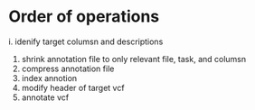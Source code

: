 # Order of operations
i. idenify target columsn and descriptions

1. shrink annotation file to only relevant file, task, and columsn
2. compress annotation file
3. index annotion
4. modify header of target vcf
5. annotate vcf

